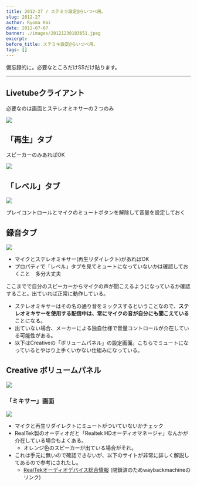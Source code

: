 ```yaml
---
title: 2012-27 / ステミキ設定@らいつべ用。
slug: 2012-27
author: Ryoma Kai
date: 2012-07-07
banner: ./images/20121230183651.jpeg
excerpt: 
before_title: ステミキ設定@らいつべ用。
tags: []
---
```


備忘録的に。必要なところだけSSだけ貼ります。

----

## Livetubeクライアント

必要なのは画面とステレオミキサーの２つのみ

![](./images/20121230183651.jpeg)

## 「再生」タブ

スピーカーのみあればOK

![](./images/20121230183728.jpeg)

## 「レベル」タブ

![](./images/20121230183839.jpeg)

プレイコントロールとマイクのミュートボタンを解除して音量を設定しておく

## 録音タブ

![](./images/20121230183855.jpeg)

- マイクとステレオミキサー(再生リダイレクト)があればOK
- プロパティで「レベル」タブを見てミュートになっていないかは確認しておくこと　多分大丈夫

ここまでで自分のスピーカーからマイクの声が聞こえるようになっているか確認すること。出ていれば正常に動作している。

- ステレオミキサーはその名の通り音をミックスするということなので、**ステレオミキサーを使用する配信中は、常にマイクの音が自分にも聞こえている**ことになる。
- 出ていない場合、メーカーによる独自仕様で音量コントロールが介在している可能性がある。
- 以下はCreativeの「ボリュームパネル」の設定画面。こちらでミュートになっているとやはり上手くいかない仕組みになっている。

## Creative ボリュームパネル

![](./images/20121230183944.jpeg)

### 「ミキサー」画面

![](./images/20121230183958.jpeg)

- マイクと再生リダイレクトにミュートがついていないかチェック
- RealTek製のオーディオだと「Realtek HDオーディオマネージャ」なんかが介在している場合もよくある。
    - オレンジ色のスピーカーが出ている場合がそれ。
- これは手元に無いので確認できないが、以下のサイトが非常に詳しく解説してあるので参考にされたし。
    - [RealTekオーディオデバイス総合情報](https://web.archive.org/web/20131208222101/http://www.atamanikita.com/RealTek/index.html) (閉鎖済のためwaybackmachineのリンク)
